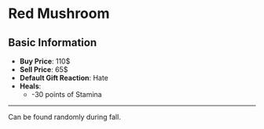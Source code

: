 # Red Mushroom

## Basic Information

- **Buy Price**: 110$
- **Sell Price**: 65$
- **Default Gift Reaction**: Hate
- **Heals**:
  - -30 points of Stamina
  
---
Can be found randomly during fall.
